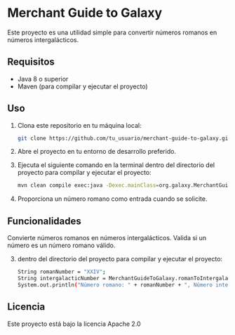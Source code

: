 # Merchant Guide to Galaxy

Este proyecto es una utilidad simple para convertir números romanos en números intergalácticos.

## Requisitos

- Java 8 o superior
- Maven (para compilar y ejecutar el proyecto)

## Uso

1. Clona este repositorio en tu máquina local:

   ```bash
   git clone https://github.com/tu_usuario/merchant-guide-to-galaxy.git

2. Abre el proyecto en tu entorno de desarrollo preferido.

3. Ejecuta el siguiente comando en la terminal dentro del directorio del proyecto para compilar y ejecutar el proyecto:

   ```bash
   mvn clean compile exec:java -Dexec.mainClass=org.galaxy.MerchantGuideToGalaxy 

4. Proporciona un número romano como entrada cuando se solicite.

## Funcionalidades

Convierte números romanos en números intergalácticos.
Valida si un número es un número romano válido.

3. dentro del directorio del proyecto para compilar y ejecutar el proyecto:

   ```bash 
   String romanNumber = "XXIV";
   String intergalacticNumber = MerchantGuideToGalaxy.romanToIntergalactic(romanNumber);
   System.out.println("Número romano: " + romanNumber + ", Número intergaláctico: " + intergalacticNumber);

## Licencia
Este proyecto está bajo la licencia Apache 2.0
